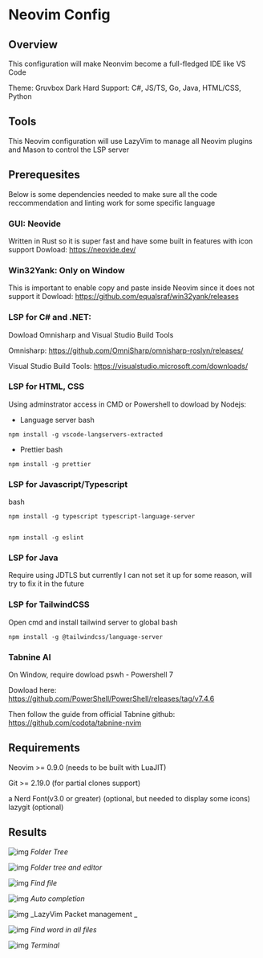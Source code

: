 # Neovim Config

## Overview

This configuration will make Neonvim become a full-fledged IDE like VS Code

Theme: Gruvbox Dark Hard
Support: C#, JS/TS, Go, Java, HTML/CSS, Python

## Tools

This Neovim configuration will use LazyVim to manage all Neovim plugins and Mason to control the LSP server

## Prerequesites

Below is some dependencies needed to make sure all the code reccommendation and linting work for some specific language

### GUI: Neovide

Written in Rust so it is super fast and have some built in features with icon support
Dowload: https://neovide.dev/

### Win32Yank: Only on Window

This is important to enable copy and paste inside Neovim since it does not support it
Dowload: https://github.com/equalsraf/win32yank/releases

### LSP for C# and .NET:

Dowload Omnisharp and Visual Studio Build Tools

Omnisharp: https://github.com/OmniSharp/omnisharp-roslyn/releases/

Visual Studio Build Tools: https://visualstudio.microsoft.com/downloads/

### LSP for HTML, CSS

Using adminstrator access in CMD or Powershell to dowload by Nodejs:

- Language server
  bash

```
npm install -g vscode-langservers-extracted
```

- Prettier
  bash

```
npm install -g prettier
```

### LSP for Javascript/Typescript

bash

```
npm install -g typescript typescript-language-server


npm install -g eslint

```

### LSP for Java

Require using JDTLS but currently I can not set it up for some reason, will try to fix it in the future

### LSP for TailwindCSS

Open cmd and install tailwind server to global
bash

```
npm install -g @tailwindcss/language-server
```

### Tabnine AI

On Window, require dowload pswh - Powershell 7

Dowload here: https://github.com/PowerShell/PowerShell/releases/tag/v7.4.6

Then follow the guide from official Tabnine github: https://github.com/codota/tabnine-nvim

## Requirements

Neovim >= 0.9.0 (needs to be built with LuaJIT)

Git >= 2.19.0 (for partial clones support)

a Nerd Font(v3.0 or greater) (optional, but needed to display some icons)
lazygit (optional)

## Results

![img](images/1.png)
_Folder Tree_

![img](images/2.png)
_Folder tree and editor_

![img](images/3.png)
_Find file_

![img](images/4.png)
_Auto completion_

![img](images/5.png)
_LazyVim Packet management _

![img](images/6.png)
_Find word in all files_

![img](images/7.png)
_Terminal_
